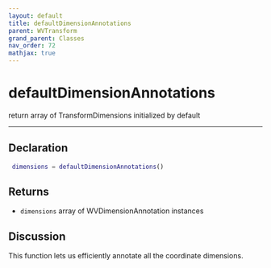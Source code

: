 ```yaml
---
layout: default
title: defaultDimensionAnnotations
parent: WVTransform
grand_parent: Classes
nav_order: 72
mathjax: true
---
```


#  defaultDimensionAnnotations

return array of TransformDimensions initialized by default


---

## Declaration
```matlab
 dimensions = defaultDimensionAnnotations()
```
## Returns
+ `dimensions`  array of WVDimensionAnnotation instances

## Discussion

  This function lets us efficiently annotate all the coordinate dimensions.
 
      
